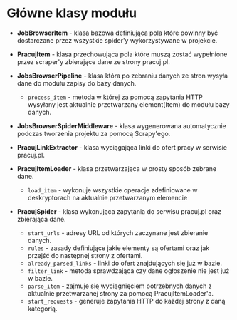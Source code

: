 # Główne klasy modułu

-   **JobBrowserItem** - klasa bazowa definiująca pola które powinny być
    dostarczane przez wszystkie spider'y wykorzystywane w projekcie.
-   **PracujItem** - klasa przechowująca pola które muszą zostać wypełnione przez
    scraper'y zbierające dane ze strony pracuj.pl.
-   **JobsBrowserPipeline** - klasa która po zebraniu danych ze stron wysyła
    dane do modułu zapisy do bazy danych.

    -   `process_item` - metoda w której za pomocą zapytania HTTP wysyłany jest
        aktualnie przetwarzany element(Item) do modułu bazy danych.

-   **JobsBrowserSpiderMiddleware** - klasa wygenerowana automatycznie podczas
    tworzenia projektu za pomocą Scrapy'ego.
-   **PracujLinkExtractor** - klasa wyciągająca linki do ofert pracy
    w serwisie pracuj.pl.
-   **PracujItemLoader** - klasa przetwarzająca w prosty sposób zebrane dane.

    -   `load_item` - wykonuje wszystkie operacje zdefiniowane w deskryptorach
        na aktualnie przetwarzanym elemencie

-   **PracujSpider** - klasa wykonująca zapytania do serwisu pracuj.pl oraz
    zbierająca dane.

    -   `start_urls` - adresy URL od których zaczynane jest zbieranie danych.
    -   `rules` - zasady definiujące jakie elementy są ofertami oraz jak
        przejść do następnej strony z ofertami.
    -   `already_parsed_links` - linki do ofert znajdujących się już w bazie.
    -   `filter_link` - metoda sprawdzająca czy dane ogłoszenie
        nie jest już w bazie.
    -   `parse_item` - zajmuje się wyciągnięciem potrzebnych danych z aktualnie
        przetwarzanej strony za pomocą PracujItemLoader'a.
    -   `start_requests` - generuje zapytania HTTP do każdej strony z daną
        kategorią.
